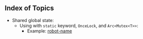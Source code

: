 ## Index of Topics


- Shared global state:
    - Using with `static` keyword, `OnceLock`, and `Arc<Mutex<T>>`:
        - Example: [robot-name](https://github.com/cuckookernel/exercism/blob/master/rust/robot-name/src/lib.rs)
